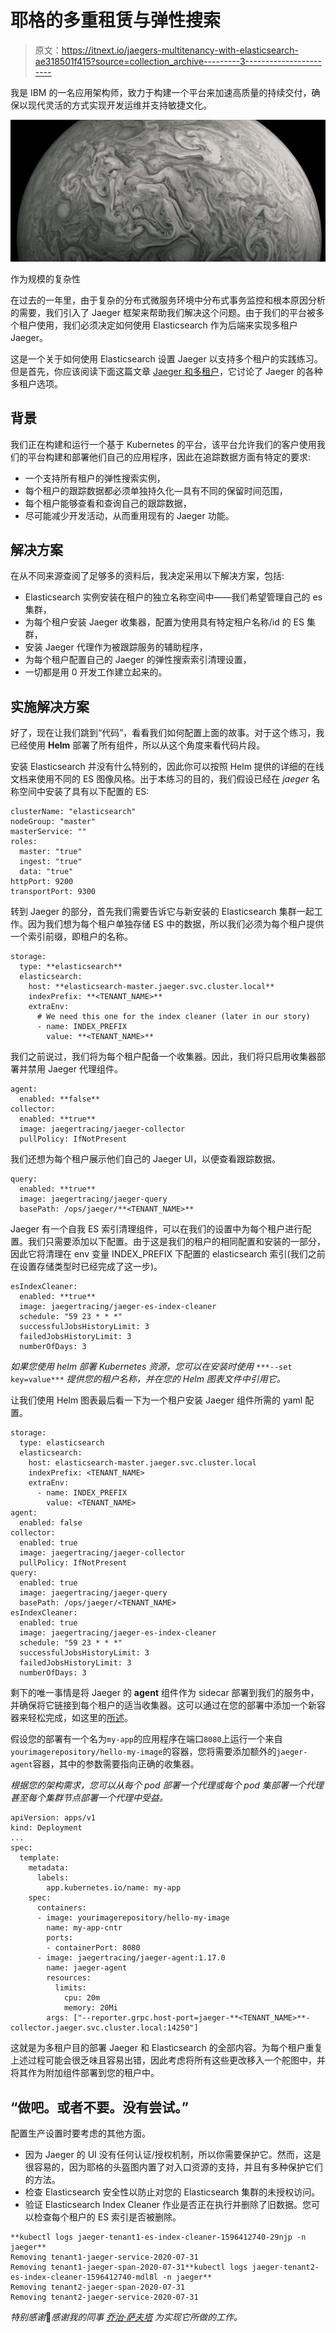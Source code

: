 # 耶格的多重租赁与弹性搜索

> 原文：<https://itnext.io/jaegers-multitenancy-with-elasticsearch-ae318501f415?source=collection_archive---------3----------------------->

我是 IBM 的一名应用架构师，致力于构建一个平台来加速高质量的持续交付，确保以现代灵活的方式实现开发运维并支持敏捷文化。

![](img/060b68c1c65e8fc8804d028b225f9e62.png)

作为规模的复杂性

在过去的一年里，由于复杂的分布式微服务环境中分布式事务监控和根本原因分析的需要，我们引入了 Jaeger 框架来帮助我们解决这个问题。由于我们的平台被多个租户使用，我们必须决定如何使用 Elasticsearch 作为后端来实现多租户 Jaeger。

这是一个关于如何使用 Elasticsearch 设置 Jaeger 以支持多个租户的实践练习。但是首先，你应该阅读下面这篇文章 [Jaeger 和多租户](https://medium.com/jaegertracing/jaeger-and-multitenancy-99dfa1d49dc0)，它讨论了 Jaeger 的各种多租户选项。

## 背景

我们正在构建和运行一个基于 Kubernetes 的平台，该平台允许我们的客户使用我们的平台构建和部署他们自己的应用程序，因此在追踪数据方面有特定的要求:

*   一个支持所有租户的弹性搜索实例，
*   每个租户的跟踪数据都必须单独持久化—具有不同的保留时间范围，
*   每个租户能够查看和查询自己的跟踪数据，
*   尽可能减少开发活动，从而重用现有的 Jaeger 功能。

## 解决方案

在从不同来源查阅了足够多的资料后，我决定采用以下解决方案，包括:

*   Elasticsearch 实例安装在租户的独立名称空间中——我们希望管理自己的 es 集群，
*   为每个租户安装 Jaeger 收集器，配置为使用具有特定租户名称/id 的 ES 集群，
*   安装 Jaeger 代理作为被跟踪服务的辅助程序，
*   为每个租户配置自己的 Jaeger 的弹性搜索索引清理设置，
*   一切都是用 0 开发工作建立起来的。

## 实施解决方案

好了，现在让我们跳到“代码”，看看我们如何配置上面的故事。对于这个练习，我已经使用 **Helm** 部署了所有组件，所以从这个角度来看代码片段。

安装 Elasticsearch 并没有什么特别的，因此你可以按照 Helm 提供的详细的在线文档来使用不同的 ES 图像风格。出于本练习的目的，我们假设已经在 *jaeger* 名称空间中安装了具有以下配置的 ES:

```
clusterName: "elasticsearch" 
nodeGroup: "master"
masterService: ""
roles:
  master: "true"
  ingest: "true"
  data: "true"
httpPort: 9200
transportPort: 9300
```

转到 Jaeger 的部分，首先我们需要告诉它与新安装的 Elasticsearch 集群一起工作。因为我们想为每个租户单独存储 ES 中的数据，所以我们必须为每个租户提供一个索引前缀，即租户的名称。

```
storage:
  type: **elasticsearch**
  elasticsearch:
    host: **elasticsearch-master.jaeger.svc.cluster.local**
    indexPrefix: **<TENANT_NAME>**
    extraEnv:
      # We need this one for the index cleaner (later in our story)
      - name: INDEX_PREFIX
        value: **<TENANT_NAME>**
```

我们之前说过，我们将为每个租户配备一个收集器。因此，我们将只启用收集器部署并禁用 Jaeger 代理组件。

```
agent:
  enabled: **false**
collector:
  enabled: **true**
  image: jaegertracing/jaeger-collector
  pullPolicy: IfNotPresent
```

我们还想为每个租户展示他们自己的 Jaeger UI，以便查看跟踪数据。

```
query:
  enabled: **true**
  image: jaegertracing/jaeger-query
  basePath: /ops/jaeger/**<TENANT_NAME>**
```

Jaeger 有一个自我 ES 索引清理组件，可以在我们的设置中为每个租户进行配置。我们只需要添加以下配置。由于这是我们的租户的相同配置和安装的一部分，因此它将清理在 env 变量 INDEX_PREFIX 下配置的 elasticsearch 索引(我们之前在设置存储类型时已经完成了这一步)。

```
esIndexCleaner:
  enabled: **true**
  image: jaegertracing/jaeger-es-index-cleaner
  schedule: "59 23 * * *"
  successfulJobsHistoryLimit: 3
  failedJobsHistoryLimit: 3
  numberOfDays: 3
```

*如果您使用 helm 部署 Kubernetes 资源，您可以在安装时使用* `***--set key=value***` *提供您的租户名称，并在您的 Helm 图表文件中引用它。*

让我们使用 Helm 图表最后看一下为一个租户安装 Jaeger 组件所需的 yaml 配置。

```
storage:
  type: elasticsearch
  elasticsearch:
    host: elasticsearch-master.jaeger.svc.cluster.local
    indexPrefix: <TENANT_NAME>
    extraEnv:
      - name: INDEX_PREFIX
        value: <TENANT_NAME>
agent:
  enabled: false
collector:
  enabled: true
  image: jaegertracing/jaeger-collector
  pullPolicy: IfNotPresent
query:
  enabled: true
  image: jaegertracing/jaeger-query
  basePath: /ops/jaeger/<TENANT_NAME>
esIndexCleaner:
  enabled: true
  image: jaegertracing/jaeger-es-index-cleaner
  schedule: "59 23 * * *"
  successfulJobsHistoryLimit: 3
  failedJobsHistoryLimit: 3
  numberOfDays: 3
```

剩下的唯一事情是将 Jaeger 的 **agent** 组件作为 sidecar 部署到我们的服务中，并确保将它链接到每个租户的适当收集器。这可以通过在您的部署中添加一个新容器来轻松完成，如这里的[所述](https://github.com/jaegertracing/jaeger-kubernetes#deploying-the-agent-as-sidecar)。

假设您的部署有一个名为`my-app`的应用程序在端口`8080`上运行一个来自`yourimagerepository/hello-my-image`的容器，您将需要添加额外的`jaeger-agent`容器，其中的参数需要指向正确的收集器。

*根据您的架构需求，您可以从每个 pod 部署一个代理或每个 pod 集部署一个代理甚至每个集群节点部署一个代理中受益。*

```
apiVersion: apps/v1
kind: Deployment
...
spec:
  template:
    metadata:
      labels:
        app.kubernetes.io/name: my-app
    spec:
      containers:
      - image: yourimagerepository/hello-my-image
        name: my-app-cntr
        ports:
        - containerPort: 8080
      - image: jaegertracing/jaeger-agent:1.17.0
        name: jaeger-agent
        resources:
          limits:
            cpu: 20m
            memory: 20Mi
        args: ["--reporter.grpc.host-port=jaeger-**<TENANT_NAME>**-collector.jaeger.svc.cluster.local:14250"]
```

这就是为多租户目的部署 Jaeger 和 Elasticsearch 的全部内容。为每个租户重复上述过程可能会很乏味且容易出错，因此考虑将所有这些更改移入一个舵图中，并将其作为附加组件部署到您的租户中。

## “做吧。或者不要。没有尝试。”

配置生产设置时要考虑的其他方面。

*   因为 Jaeger 的 UI 没有任何认证/授权机制，所以你需要保护它。然而，这是很容易的，因为耶格的头盔图内置了对入口资源的支持，并且有多种保护它们的方法。
*   检查 Elasticsearch 安全性以防止对您的 Elasticsearch 集群的未授权访问。
*   验证 Elasticsearch Index Cleaner 作业是否正在执行并删除了旧数据。您可以检查每个租户的 ES 索引是否被删除。

```
**kubectl logs jaeger-tenant1-es-index-cleaner-1596412740-29njp -n jaeger**
Removing tenant1-jaeger-service-2020-07-31
Removing tenant1-jaeger-span-2020-07-31**kubectl logs jaeger-tenant2-es-index-cleaner-1596412740-mdl8l -n jaeger**
Removing tenant2-jaeger-span-2020-07-31
Removing tenant2-jaeger-service-2020-07-31
```

*特别感谢*🍺*感谢我的同事* [*乔治·萨夫塔*](https://medium.com/@saftageorge) *为实现它所做的工作。*